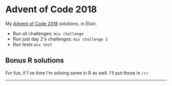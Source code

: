 # Advent of Code 2018

My [Advent of Code 2018](https://adventofcode.com) solutions, in Elixir.

* Run all challenges: `mix challenge`
* Run just day 2's challenges: `mix challenge 2`
* Run tests `mix test`

## Bonus R solutions

For fun, if I've time I'm solving some in R as well. I'll put those in `/r/`

-------------------------
